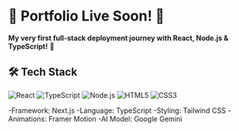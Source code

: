 # 🚀 Portfolio Live Soon! 🌟

**My very first full-stack deployment journey with React, Node.js & TypeScript!** 🎉  

## 🛠️ Tech Stack
![React](https://img.shields.io/badge/-React-61DAFB?logo=react&logoColor=white)
![TypeScript](https://img.shields.io/badge/-TypeScript-3178C6?logo=typescript&logoColor=white)
![Node.js](https://img.shields.io/badge/-Node.js-339933?logo=nodedotjs&logoColor=white)
![HTML5](https://img.shields.io/badge/-HTML5-E34F26?logo=html5&logoColor=white)
![CSS3](https://img.shields.io/badge/-CSS3-1572B6?logo=css3&logoColor=white)

-Framework: Next.js
-Language: TypeScript
-Styling: Tailwind CSS
-Animations: Framer Motion
-AI Model: Google Gemini